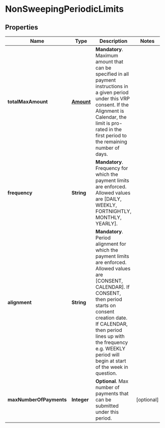 

# NonSweepingPeriodicLimits


## Properties

Name | Type | Description | Notes
------------ | ------------- | ------------- | -------------
**totalMaxAmount** | [**Amount**](Amount.md) | __Mandatory__. Maximum amount that can be specified in all payment instructions in a given period under this VRP consent. If the Alignment is Calendar, the limit is pro-rated in the first period to the remaining number of days. | 
**frequency** | **String** | __Mandatory__. Frequency for which the payment limits are enforced. Allowed values are [DAILY, WEEKLY, FORTNIGHTLY, MONTHLY, YEARLY]. | 
**alignment** | **String** | __Mandatory__. Period alignment for which the payment limits are enforced. Allowed values are [CONSENT, CALENDAR]. If CONSENT, then period starts on consent creation date. If CALENDAR, then period lines up with the frequency e.g. WEEKLY period will begin at start of the week in question. | 
**maxNumberOfPayments** | **Integer** | __Optional__. Max number of payments that can be submitted under this period. |  [optional]




